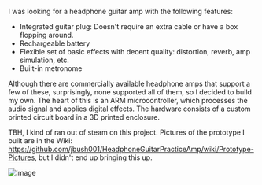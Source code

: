 I was looking for a headphone guitar amp with the following features:

- Integrated guitar plug: Doesn't require an extra cable or have a box
  flopping around.
- Rechargeable battery
- Flexible set of basic effects with decent quality: distortion, reverb,
  amp simulation, etc.
- Built-in metronome

Although there are commercially available headphone amps that support a few of
these, surprisingly, none supported all of them, so I decided to build my own.
The heart of this is an ARM microcontroller, which processes the audio signal
and applies digital effects. The hardware consists of a custom printed circuit
board in a 3D printed enclosure.

TBH, I kind of ran out of steam on this project. Pictures of the prototype I built
are in the Wiki: <https://github.com/jbush001/HeadphoneGuitarPracticeAmp/wiki/Prototype-Pictures>,
but I didn't end up bringing this up.

![image](https://user-images.githubusercontent.com/1145212/74165936-ae73cd80-4bda-11ea-834e-933c16f151d0.png)

